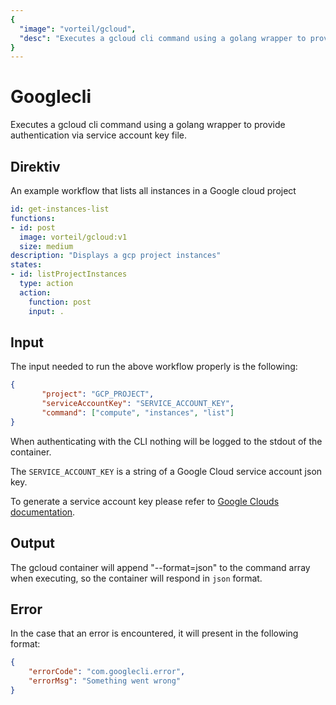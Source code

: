 ```yaml
---
{
  "image": "vorteil/gcloud",
  "desc": "Executes a gcloud cli command using a golang wrapper to provide authentication via service account key file."
}
---
```



# Googlecli

Executes a gcloud cli command using a golang wrapper to provide authentication via service account key file.

## Direktiv

An example workflow that lists all instances in a Google cloud project

```yaml
id: get-instances-list
functions:
- id: post
  image: vorteil/gcloud:v1
  size: medium
description: "Displays a gcp project instances"
states:
- id: listProjectInstances
  type: action
  action:
    function: post
    input: .
```

## Input

The input needed to run the above workflow properly is the following:

```json
{
       "project": "GCP_PROJECT",
       "serviceAccountKey": "SERVICE_ACCOUNT_KEY",
       "command": ["compute", "instances", "list"]
}
```

When authenticating with the CLI nothing will be logged to the stdout of the container.

The `SERVICE_ACCOUNT_KEY` is a string of a Google Cloud service account json key.

To generate a service account key please refer to [Google Clouds documentation](https://cloud.google.com/iam/docs/creating-managing-service-account-keys).

## Output

The gcloud container will append "--format=json" to the command array when executing, so the container will respond in `json` format.


## Error 

In the case that an error is encountered, it will present in the following format:

```json
{
    "errorCode": "com.googlecli.error",
    "errorMsg": "Something went wrong"
}
```
